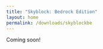 ```yaml
---
title: "Skyblock: Bedrock Edition"
layout: home
permalink: /downloads/skyblockbe
---
```


Coming soon!
